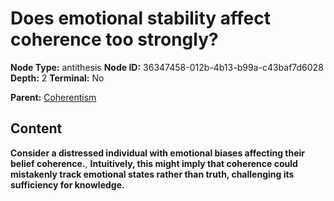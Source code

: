 # Does emotional stability affect coherence too strongly?

**Node Type:** antithesis
**Node ID:** 36347458-012b-4b13-b99a-c43baf7d6028
**Depth:** 2
**Terminal:** No

**Parent:** [Coherentism](coherentism.md)

## Content

**Consider a distressed individual with emotional biases affecting their belief coherence.**, **Intuitively, this might imply that coherence could mistakenly track emotional states rather than truth, challenging its sufficiency for knowledge.**
